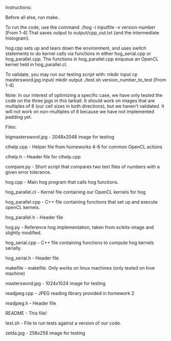 Instructions: 

Before all else, run make. 

To run the code, use the command
    ./hog -i inputfile -v version-number [From 1-4]
That saves output to output/cpp_out.txt (and the intermediate histogram).

hog.cpp sets up and tears down the environment, and uses switch statements
to do kernel calls via functions in either hog_serial.cpp or hog_parallel.cpp.
The functions in hog_parallel.cpp enqueue an OpenCL kernel held in
hog_parallel.cl. 

To validate, you may run our testing script with:
    mkdir input
    cp mastersword.jpg input/
    mkdir output
    ./test.sh version_number_to_test [From 1-4]

Note: In our interest of optimizing a specific case, we have only tested the
code on the three jpgs in this tarball. It should work on images that are
multiples of 8 (our cell sizes in both directions), but we haven't validated.
It will not work on non-multiples of 8 because we have not implemented padding
yet. 

Files:

bigmastersword.jpg 
    \- 2048x2048 image for testing

clhelp.cpp
    \- Helper file from homeworks 4-6 for common OpenCL actions

clhelp.h
    \- Header file for clhelp.cpp

compare.py
    \- Short script that compares two text files of numbers with a given error tolerance.

hog.cpp
    \- Main hog program that calls hog functions.

hog_parallel.cl
    \- Kernel file containing our OpenCL kernels for hog

hog_parallel.cpp
    \- C++ file containing functions that set up and execute openCL kernels.

hog_parallel.h
    \- Header file

hog.py
    \- Reference hog implementation, taken from scikits-image and slightly modified.

hog_serial.cpp
    \- C++ file containing functions to compute hog kernels serially.

hog_serial.h
    \- Header file

makefile
    \- makefile. Only works on linux machines (only tested on hive machine)

mastersword.jpg
    \- 1024x1024 image for testing

readjpeg.cpp
    \- JPEG reading library provided in homework 2

readjpeg.h
    \- Header file

README
    \- This file!

test.sh
    \- File to run tests against a version of our code.

zelda.jpg
    \- 256x256 image for testing
